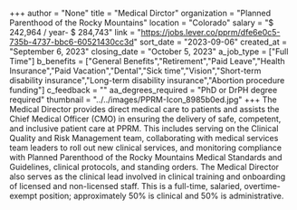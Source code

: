 +++
author = "None"
title = "Medical Dirctor"
organization = "Planned Parenthood of the Rocky Mountains"
location = "Colorado"
salary = "$ 242,964 / year- $ 284,743"
link = "https://jobs.lever.co/pprm/dfe6e0c5-735b-4737-bbc6-60521430cc3d"
sort_date = "2023-09-06"
created_at = "September 6, 2023"
closing_date = "October 5, 2023"
a_job_type = ["Full Time"]
b_benefits = ["General Benefits","Retirement","Paid Leave","Health Insurance","Paid Vacation","Dental","Sick time","Vision","Short-term disability insurance","Long-term disability insurance","Abortion procedure funding"]
c_feedback = ""
aa_degrees_required = "PhD or DrPH degree required"
thumbnail = "../../images/PPRM-Icon_8985b0ed.jpg"
+++
The Medical Director provides direct medical care to patients and assists the Chief Medical Officer (CMO) in ensuring the delivery of safe, competent, and inclusive patient care at PPRM.  This includes serving on the Clinical Quality and Risk Management team, collaborating with medical services team leaders to roll out new clinical services, and monitoring compliance with Planned Parenthood of the Rocky Mountains Medical Standards and Guidelines, clinical protocols, and standing orders.  The Medical Director also serves as the clinical lead involved in clinical training and onboarding of licensed and non-licensed staff. This is a full-time, salaried, overtime-exempt position; approximately 50% is clinical and 50% is administrative. 